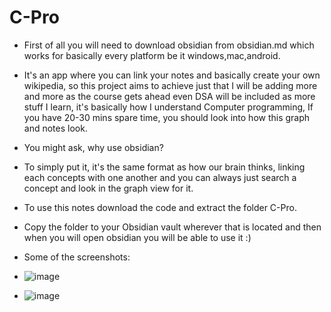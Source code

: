 # C-Pro
- First of all you will need to download obsidian from obsidian.md which works for basically every platform be it windows,mac,android.
- It's an app where you can link your notes and basically create your own wikipedia, so this project aims to achieve just that I will be adding more and more as the course gets ahead even DSA will be included as more stuff I learn, it's basically how I understand Computer programming, If you have 20-30 mins spare time, you should look into how this graph and notes look.

- You might ask, why use obsidian?
  
- To simply put it, it's the same format as how our brain thinks, linking each concepts with one another and you can always just search a concept and look in the graph view for it. 

- To use this notes download the code and extract the folder C-Pro.
- Copy the folder to your Obsidian vault wherever that is located and then when you will open obsidian you will be able to use it :)
- Some of the screenshots:
- ![image](https://github.com/MostlyKIGuess/C-Pro-/assets/135974627/66d88a83-03a2-4eb9-9b91-f31afcc3bf77)

- ![image](https://github.com/MostlyKIGuess/C-Pro-/assets/135974627/5e2d7f48-048f-4cce-a977-266e9cabb7a3)

